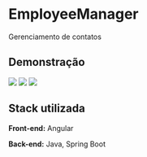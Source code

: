 # EmployeeManager

Gerenciamento de contatos


## Demonstração

![](https://i.imgur.com/MygFKIy.png)
![](https://i.imgur.com/e34TFSe.png)
![](https://i.imgur.com/xYm28SS.png)


## Stack utilizada

**Front-end:** Angular

**Back-end:** Java, Spring Boot

